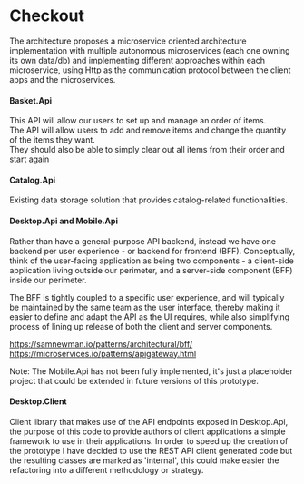 # Checkout

The architecture proposes a microservice oriented architecture implementation with multiple autonomous microservices (each one owning its own data/db) and implementing different approaches within each microservice, using Http as the communication protocol between the client apps and the microservices.

#### Basket.Api 

This API will allow our users to set up and manage an order of items.  
The API will allow users to add and remove items and change the quantity of the items they want.  
They should also be able to simply clear out all items from their order and start again

#### Catalog.Api

Existing data storage solution that provides catalog-related functionalities.

#### Desktop.Api and Mobile.Api

Rather than have a general-purpose API backend, instead we have one backend per user experience - or backend for frontend (BFF). Conceptually, think of the user-facing application as being two components - a client-side application living outside our perimeter, and a server-side component (BFF) inside our perimeter.

The BFF is tightly coupled to a specific user experience, and will typically be maintained by the same team as the user interface, thereby making it easier to define and adapt the API as the UI requires, while also simplifying process of lining up release of both the client and server components.

https://samnewman.io/patterns/architectural/bff/
https://microservices.io/patterns/apigateway.html

Note: The Mobile.Api has not been fully implemented, it's just a placeholder project that could be extended in future versions of this prototype.

#### Desktop.Client

Client library that makes use of the API endpoints exposed in Desktop.Api, the purpose of this code to provide authors of client applications a simple framework to use in their applications.
In order to speed up the creation of the prototype I have decided to use the REST API client generated code but the resulting classes are marked as 'internal', this could make easier the refactoring into a different methodology or strategy.
